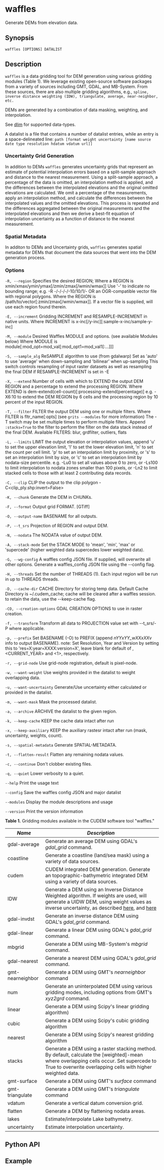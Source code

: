 # waffles

Generate DEMs from elevation data.

## Synopsis

```
waffles [OPTIONS] DATALIST
```

## Description

`waffles` is a data gridding tool for DEM generation using various gridding modules (Table 1). We leverage existing open-source software packages from a variety of sources including GMT, GDAL, and MB-System. From these sources, there are also multiple gridding algorithms, e.g., `spline, inverse distance weighting (IDW), triangulate, average, near-neighbor, etc.`

DEMs are generated by a combination of data masking, weighting, and interpolation.

See [dlim](/docs/dlim.md) for supported data-types.

A datalist is a file that contains a number of datalist entries, while an entry is a space-delineated line: `path [format weight uncertainty [name source date type resolution hdatum vdatum url]]`

### Uncertainty Grid Generation

In addition to DEMs `waffles` generates uncertainty grids that represent an estimate of potential interpolation errors based on a split-sample approach and distance to the nearest measurement. Using a split-sample approach, a percentage of the data is omitted, an interpolation method is applied, and the differences between the interpolated elevations and the original omitted elevations are calculated. We omit a percentage of the measurements, apply an interpolation method, and calculate the differences between the interpolated values and the omitted elevations. This process is repeated and the differences aggregated between the original measurements and the interpolated elevations and then we derive a best-fit equation of interpolation uncertainty as a function of distance to the nearest measurement.

### Spatial Metadata

In additon to DEMs and Uncertainty grids, `waffles` generates spatial metadata for DEMs that document the data sources that went into the DEM generation process.

### Options

`-R, --region`
Specifies the desired REGION;
Where a REGION is xmin/xmax/ymin/ymax[/zmin/zmax[/wmin/wmax]]
Use '-' to indicate no bounding range; e.g. -R -/-/-/-/-10/10/1/-
OR an OGR-compatible vector file with regional polygons. 
Where the REGION is /path/to/vector[:zmin/zmax[/wmin/wmax]].
If a vector file is supplied, will use each region found therein.

`-E, --increment`
Gridding INCREMENT and RESAMPLE-INCREMENT in native units.
Where INCREMENT is x-inc[/y-inc][:sample-x-inc/sample-y-inc]

`-M, --module`
Desired Waffles MODULE and options. (see available Modules below)
Where MODULE is module[:mod_opt=mod_val[:mod_opt1=mod_val1[:...]]]

`-S, --sample_alg`
ReSAMPLE algorithm to use (from gdalwarp)
Set as 'auto' to use 'average' when down-sampling and 'bilinear' when up-sampling
This switch controls resampling of input raster datasets as well as resampling
the final DEM if RESAMPLE-INCREMENT is set in -E

`-X, --extend`
Number of cells with which to EXTEND the output DEM REGION and a 
percentage to extend the processing REGION.
Where EXTEND is dem-extend(cell-count)[:processing-extend(percentage)]
e.g. -X6:10 to extend the DEM REGION by 6 cells and the processing region by 10
percent of the input REGION.

`-T, --filter`
FILTER the output DEM using one or multiple filters. 
Where FILTER is fltr_name[:opts] (see `grits --modules` for more information)
The -T switch may be set multiple times to perform multiple filters.
Append `:stacks=True` to the filter to perform the filter on the data stack instead 
of the final DEM.
Available FILTERS: blur, grdfilter, outliers, flats

`-L, --limits`
LIMIT the output elevation or interpolation values, append 
'u<value>' to set the upper elevation limit, 
'l<value>' to set the lower elevation limit,
'n<value>' to set the count per cell limit.
'p<value>' to set an interpolation limit by proximity, or 
's<value>' to set an interpolation limit by size, or
'c<value>' to set an interpolation limit by nodata-size percentile.
e.g. -Lu0 to set all values above 0 to zero, or 
-Ls100 to limit interpolation to nodata zones smaller than 100 pixels, or
-Ln2 to limit stacked cells to those with at least 2 contributing data records.

`-C, --clip`
CLIP the output to the clip polygon -C<clip_ply.shp:invert=False>

`-K, --chunk`
Generate the DEM in CHUNKs.

`-F, --format`
Output grid FORMAT. [GTiff]

`-O, --output-name`
BASENAME for all outputs.

`-P, --t_srs`
Projection of REGION and output DEM.

`-N, --nodata`
The NODATA value of output DEM.

`-A, --stack-mode`
Set the STACK MODE to 'mean', 'min', 'max' or 'supercede' (higher weighted data supercedes lower weighted data).

`-G, --wg-config`
A waffles config JSON file. If supplied, will overwrite all other options.
Generate a waffles_config JSON file using the --config flag.

`-H, --threads`
Set the number of THREADS (1). Each input region will be run in up to THREADS threads.

`-D, --cache-dir`
CACHE Directory for storing temp data.
Default Cache Directory is ~/.cudem_cache; cache will be cleared after a waffles session.
to retain the data, use the --keep-cache flag.

`-CO, --creation-options`
GDAL CREATION OPTIONS to use in raster creation.

`-f, --transform`
Transform all data to PROJECTION value set with --t_srs/-P where applicable.

`-p, --prefix`
Set BASENAME (-O) to PREFIX (append <RES>_nYYxYY_wXXxXX_<YEAR>v<VERSION> info to output BASENAME).
note: Set Resolution, Year and Version by setting this to 'res=X:year=XXXX:version=X', 
leave blank for default of <INCREMENT>, <CURRENT_YEAR> and <1>, respectively.

`-r, --grid-node`
Use grid-node registration, default is pixel-node.

`-w, --want-weight`
Use weights provided in the datalist to weight overlapping data.

`-u, --want-uncertainty`
Generate/Use uncertainty either calculated or provided in the datalist.

`-m, --want-mask`
Mask the processed datalist.

`-a, --archive`
ARCHIVE the datalist to the given region.

`-k, --keep-cache`
KEEP the cache data intact after run

`-x, --keep-auxiliary`
KEEP the auxiliary rastesr intact after run (mask, uncertainty, weights, count).

`-s, --spatial-metadata`
Generate SPATIAL-METADATA.

`-t, --flatten-result`
Flatten any remaining nodata values.

`-c, --continue`
Don't clobber existing files.

`-q, --quiet`
Lower verbosity to a quiet.

`--help`
Print the usage text

`--config`
Save the waffles config JSON and major datalist

`--modules`
Display the module descriptions and usage

`--version`
Print the version information


**Table 1.** Gridding modules available in the CUDEM software tool
"waffles."

|  ***Name***          |                ***Description*** |
|----------------------|----------------------------------|
|  gdal-average        |                Generate an average DEM using GDAL\'s *gdal_grid* command. |
|  coastline           |                Generate a coastline (land/sea mask) using a variety of data sources. |
|  cudem               |                CUDEM integrated DEM generation. Generate an topographic-bathymetric integrated DEM using a variety of data sources. |
|  IDW                 |                Generate a DEM using an Inverse Distance Weighted algorithm. If weights are used, will generate a UIDW DEM, using weight values as inverse uncertainty, as described [here](https://ir.library.oregonstate.edu/concern/graduate_projects/79407x932), and [here](https://stackoverflow.com/questions/3104781/inverse-distance-weighted-idw-interpolation-with-python) |
|  gdal-invdst         |                Generate an inverse distance DEM using GDAL\'s *gdal_grid* command. |
|  gdal-linear         |                Generate a linear DEM using GDAL\'s *gdal_grid* command. |
|  mbgrid              |                Generate a DEM using MB-System\'s *mbgrid* command. |
|  gdal-nearest        |                Generate a nearest DEM using GDAL\'s *gdal_grid* command. |
|  gmt-nearneighbor    |                Generate a DEM using GMT\'s *nearneighbor* command |
|  num                 |                Generate an uninterpolated DEM using various gridding modes, including options from GMT's *xyz2grd* command. |
|  linear               |               Generate a DEM using Scipy's linear gridding algorithm) |
|  cubic               |                Generate a DEM using Scipy's cubic gridding algorithm |
|  nearest              |               Generate a DEM using Scipy's nearest gridding algorithm |
|  stacks              |                Generate a DEM using a raster stacking method. By default, calculate the \[weighted\]-mean where overlapping cells occur. Set supercede to True to overwrite overlapping cells with higher weighted data. | 
|  gmt-surface         |               Generate a DEM using GMT\'s *surface* command | 
|  gmt-triangulate     |               Generate a DEM using GMT\'s *triangulate* command | 
|  vdatum              |                Generate a vertical datum conversion grid. |
|  flatten              |               Generate a DEM by flattening nodata areas. |
|  lakes              |               Estimate/interpolate Lake bathymetry. |
|  uncertainty         |               Estimate interpolation uncertainty. |

## Python API

## Example